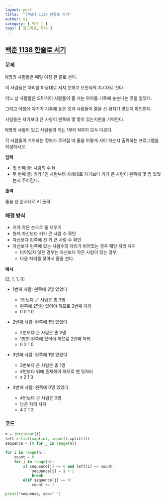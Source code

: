 ```yaml
---
layout: post
title:  "[백준] 1138 한줄로 서기"
author: yj
category: [ 백준 📝 ]
tags: [ 알고리즘, bfs ]
---
```


## [백준 1138 한줄로 서기](https://www.acmicpc.net/problem/1138)

### 문제

N명의 사람들은 매일 아침 한 줄로 선다.

이 사람들은 자리를 마음대로 서지 못하고 오민식의 지시대로 선다.

어느 날 사람들은 오민식이 사람들이 줄 서는 위치를 기록해 놓는다는 것을 알았다.

그리고 아침에 자기가 기록해 놓은 것과 사람들이 줄을 선 위치가 맞는지 확인한다.

사람들은 자기보다 큰 사람이 왼쪽에 몇 명이 있는지만을 기억한다.

N명의 사람이 있고 사람들의 키는 1부터 N까지 모두 다르다.

각 사람들이 기억하는 정보가 주어질 때 줄을 어떻게 서야 하는지 출력하는 프로그램을 작성하시오.

**입력**

- 첫 번째 줄: 사람의 수 N
- 두 번째 줄: 키가 1인 사람부터 차례대로 자기보다 키가 큰 사람이 왼쪽에 몇 명 있었는지 주어진다.

**출력**

줄을 선 순서대로 키 출력

### 해결 방식

- 키가 작은 순으로 줄 세우기
- 원래 자신보다 키가 큰 사람 수 확인
- 자신보다 왼쪽에 선 키 큰 사람 수 확인
- 자신보다 왼쪽에 있는 사람수의 자리가 비어있는 경우 해당 자리 차지
    - 비어있지 않은 경우는 자신보다 작은 사람이 있는 경우
    - 다음 자리를 찾아서 줄을 선다.


**예시**

[2, 1, 1, 0]

- 1번째 사람: 왼쪽에 2명 있었다
    - 1번보다 큰 사람은 총 3명
    - 왼쪽에 2명만 있어야 하므로 3번째 자리
    - 0 0 1 0

- 2번째 사람: 왼쪽에 1명 있었다 
    - 2번보다 큰 사람은 총 2명
    - 1명만 왼쪽에 있어야 하므로 2번째 자리
    - 0 2 1 0

- 3번째 사람: 왼쪽에 1명 있었다
    - 3번보다 큰 사람은 총 1명
    - 4번보다 뒤에 존재해야 하므로 맨 뒷자리
    - x 2 1 3

- 4번째 사람: 왼쪽에 0명 있었다.
    - 4번보다 큰 사람은 0명
    - 남은 자리 차지
    - 4 2 1 3

### 코드

```python
n = int(input())
left = list(map(int, input().split()))
sequence = [0 for _ in range(n)]

for i in range(n):
    count = 0
    for j in range(n):
        if sequence[j] == 0 and left[i] == count:
            sequence[j] = i + 1
            break
        elif sequence[j] == 0:
            count += 1

print(*sequence, sep=" ")
```